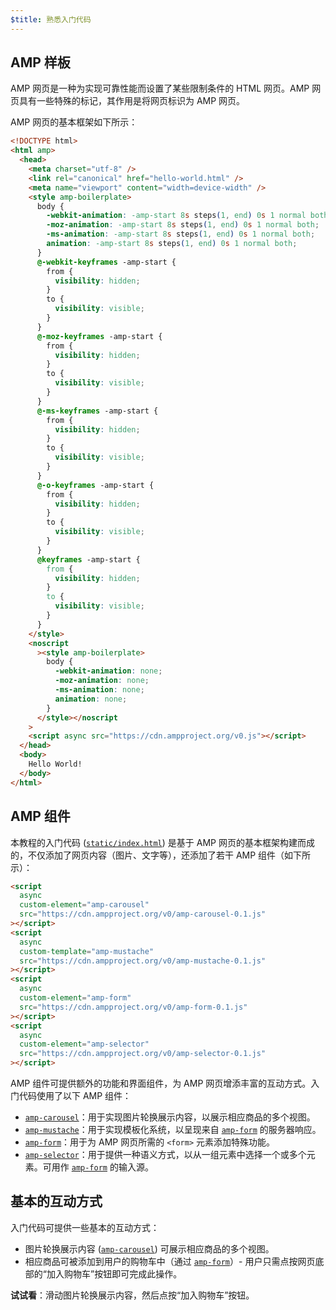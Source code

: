 ```yaml
---
$title: 熟悉入门代码
---
```


## AMP 样板

AMP 网页是一种为实现可靠性能而设置了某些限制条件的 HTML 网页。AMP 网页具有一些特殊的标记，其作用是将网页标识为 AMP 网页。

AMP 网页的基本框架如下所示：

```html
<!DOCTYPE html>
<html amp>
  <head>
    <meta charset="utf-8" />
    <link rel="canonical" href="hello-world.html" />
    <meta name="viewport" content="width=device-width" />
    <style amp-boilerplate>
      body {
        -webkit-animation: -amp-start 8s steps(1, end) 0s 1 normal both;
        -moz-animation: -amp-start 8s steps(1, end) 0s 1 normal both;
        -ms-animation: -amp-start 8s steps(1, end) 0s 1 normal both;
        animation: -amp-start 8s steps(1, end) 0s 1 normal both;
      }
      @-webkit-keyframes -amp-start {
        from {
          visibility: hidden;
        }
        to {
          visibility: visible;
        }
      }
      @-moz-keyframes -amp-start {
        from {
          visibility: hidden;
        }
        to {
          visibility: visible;
        }
      }
      @-ms-keyframes -amp-start {
        from {
          visibility: hidden;
        }
        to {
          visibility: visible;
        }
      }
      @-o-keyframes -amp-start {
        from {
          visibility: hidden;
        }
        to {
          visibility: visible;
        }
      }
      @keyframes -amp-start {
        from {
          visibility: hidden;
        }
        to {
          visibility: visible;
        }
      }
    </style>
    <noscript
      ><style amp-boilerplate>
        body {
          -webkit-animation: none;
          -moz-animation: none;
          -ms-animation: none;
          animation: none;
        }
      </style></noscript
    >
    <script async src="https://cdn.ampproject.org/v0.js"></script>
  </head>
  <body>
    Hello World!
  </body>
</html>
```

## AMP 组件

本教程的入门代码 ([`static/index.html`](https://github.com/googlecodelabs/advanced-interactivity-in-amp/blob/master/static/index.html)) 是基于 AMP 网页的基本框架构建而成的，不仅添加了网页内容（图片、文字等），还添加了若干 AMP 组件（如下所示）：

```html
<script
  async
  custom-element="amp-carousel"
  src="https://cdn.ampproject.org/v0/amp-carousel-0.1.js"
></script>
<script
  async
  custom-template="amp-mustache"
  src="https://cdn.ampproject.org/v0/amp-mustache-0.1.js"
></script>
<script
  async
  custom-element="amp-form"
  src="https://cdn.ampproject.org/v0/amp-form-0.1.js"
></script>
<script
  async
  custom-element="amp-selector"
  src="https://cdn.ampproject.org/v0/amp-selector-0.1.js"
></script>
```

AMP 组件可提供额外的功能和界面组件，为 AMP 网页增添丰富的互动方式。入门代码使用了以下 AMP 组件：

- [`amp-carousel`](../../../../documentation/components/reference/amp-carousel.md)：用于实现图片轮换展示内容，以展示相应商品的多个视图。
- [`amp-mustache`](../../../../documentation/components/reference/amp-mustache.md)：用于实现模板化系统，以呈现来自 [`amp-form`](../../../../documentation/components/reference/amp-form.md) 的服务器响应。
- [`amp-form`](../../../../documentation/components/reference/amp-form.md)：用于为 AMP 网页所需的 `<form>` 元素添加特殊功能。
- [`amp-selector`](../../../../documentation/components/reference/amp-selector.md)：用于提供一种语义方式，以从一组元素中选择一个或多个元素。可用作 [`amp-form`](../../../../documentation/components/reference/amp-form.md) 的输入源。

## 基本的互动方式

入门代码可提供一些基本的互动方式：

- 图片轮换展示内容 ([`amp-carousel`](../../../../documentation/components/reference/amp-carousel.md)) 可展示相应商品的多个视图。
- 相应商品可被添加到用户的购物车中（通过 [`amp-form`](../../../../documentation/components/reference/amp-form.md)）- 用户只需点按网页底部的“加入购物车”按钮即可完成此操作。

**试试看**：滑动图片轮换展示内容，然后点按“加入购物车”按钮。
